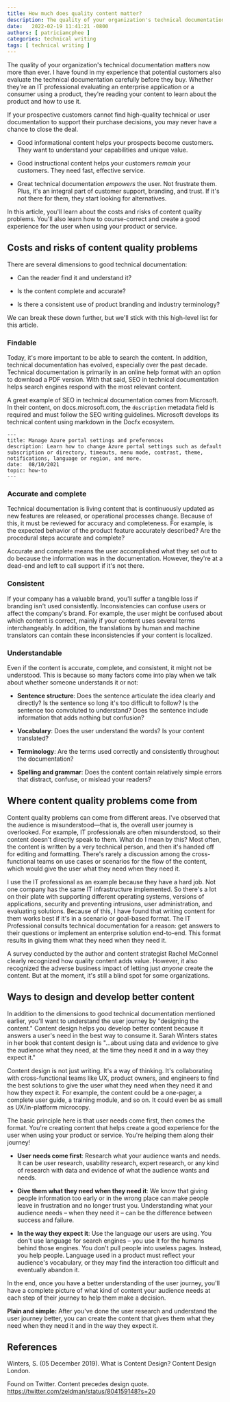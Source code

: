 ```yaml
---
title: How much does quality content matter?
description: The quality of your organization's technical documentation matters now more than ever. I have found in my experience that potential customers also evaluate the technical documentation carefully before they buy. Whether they're an IT professional evaluating an enterprise application or a consumer using a product, they're reading your content to learn about the product and how to use it.
date:   2022-02-19 11:41:21 -0800
authors: [ patriciamcphee ]
categories: technical writing
tags: [ technical writing ] 
---
```


The quality of your organization's technical documentation matters now more than ever. I have found in my experience that potential customers also evaluate the technical documentation carefully before they buy. Whether they're an IT professional evaluating an enterprise application or a consumer using a product, they're reading your content to learn about the product and how to use it. 

If your prospective customers cannot find high-quality technical or user documentation to support their purchase decisions, you may never have a chance to close the deal. 

<!--truncate-->

- Good informational content helps your prospects become customers. They want to understand your capabilities and unique value. 

- Good instructional content helps your customers *remain* your customers. They need fast, effective service. 

- Great technical documentation *empowers* the user. Not frustrate them. Plus, it's an integral part of customer support, branding, and trust. If it's not there for them, they start looking for alternatives.

In this article, you'll learn about the costs and risks of content quality problems. You'll also learn how to course-correct and create a good experience for the user when using your product or service.  


## Costs and risks of content quality problems

There are several dimensions to good technical documentation:

- Can the reader find it and understand it?

- Is the content complete and accurate?

- Is there a consistent use of product branding and industry terminology? 

We can break these down further, but we'll stick with this high-level list for this article. 

### Findable
Today, it's more important to be able to search the content. In addition, technical documentation has evolved, especially over the past decade. Technical documentation is primarily in an online help format with an option to download a PDF version. With that said, SEO in technical documentation helps search engines respond with the most relevant content.

A great example of SEO in technical documentation comes from Microsoft. In their content, on docs.microsoft.com, the `description` metadata field is required and must follow the SEO writing guidelines. Microsoft develops its technical content using markdown in the Docfx ecosystem.

```text
---
title: Manage Azure portal settings and preferences
description: Learn how to change Azure portal settings such as default subscription or directory, timeouts, menu mode, contrast, theme, notifications, language or region, and more.
date:  08/10/2021 
topic: how-to
---
```

### Accurate and complete
Technical documentation is living content that is continuously updated as new features are released, or operational processes change. Because of this, it must be reviewed for accuracy and completeness. For example, is the expected behavior of the product feature accurately described? Are the procedural steps accurate and complete? 

Accurate and complete means the user accomplished what they set out to do because the information was in the documentation. However, they're at a dead-end and left to call support if it's not there. 

### Consistent
If your company has a valuable brand, you'll suffer a tangible loss if branding isn't used consistently. Inconsistencies can confuse users or affect the company's brand. For example, the user might be confused about which content is correct, mainly if your content uses several terms interchangeably. In addition, the translations by human and machine translators can contain these inconsistencies if your content is localized.       

### Understandable
Even if the content is accurate, complete, and consistent, it might not be understood. This is because so many factors come into play when we talk about whether someone understands it or not:

- **Sentence structure**: Does the sentence articulate the idea clearly and directly? Is the sentence so long it's too difficult to follow? Is the sentence too convoluted to understand? Does the sentence include information that adds nothing but confusion?

-  **Vocabulary**: Does the user understand the words? Is your content translated?

- **Terminology**: Are the terms used correctly and consistently throughout the documentation? 

- **Spelling and grammar**: Does the content contain relatively simple errors that distract, confuse, or mislead your readers?

## Where content quality problems come from
Content quality problems can come from different areas. I've observed that the audience is misunderstood—that is, the overall user journey is overlooked. For example, IT professionals are often misunderstood, so their content doesn't directly speak to them. What do I mean by this? Most often, the content is written by a very technical person, and then it's handed off for editing and formatting. There's rarely a discussion among the cross-functional teams on use cases or scenarios for the flow of the content, which would give the user what they need when they need it.  

I use the IT professional as an example because they have a hard job. Not one company has the same IT infrastructure implemented. So there's a lot on their plate with supporting different operating systems, versions of applications, security and preventing intrusions, user administration, and evaluating solutions. Because of this, I have found that writing content for them works best if it's in a scenario or goal-based format. The IT Professional consults technical documentation for a reason: get answers to their questions or implement an enterprise solution end-to-end. This format results in giving them what they need when they need it.

A survey conducted by the author and content strategist Rachel McConnel clearly recognized how quality content adds value. However, it also recognized the adverse business impact of letting just *anyone* create the content. But at the moment, it's still a blind spot for some organizations. 

## Ways to design and develop better content 
In addition to the dimensions to good technical documentation mentioned earlier, you'll want to understand the user journey by "designing the content." Content design helps you develop better content because it answers a user's need in the best way to consume it. Sarah Winters states in her book that content design is "…about using data and evidence to give the audience what they need, at the time they need it and in a way they expect it." 

Content design is not just writing. It's a way of thinking. It's collaborating with cross-functional teams like UX, product owners, and engineers to find the best solutions to give the user what they need when they need it and how they expect it. For example, the content could be a one-pager, a complete user guide, a training module, and so on. It could even be as small as UX/in-platform microcopy.

The basic principle here is that user needs come first, then comes the format. You're creating content that helps create a good experience for the user when using your product or service. You're helping them along their journey!

- **User needs come first**:  Research what your audience wants and needs. It can be user research, usability research, expert research, or any kind of research with data and evidence of what the audience wants and needs.

- **Give them what they need when they need it**: We know that giving people information too early or in the wrong place can make people leave in frustration and no longer trust you. Understanding what your audience needs – when they need it – can be the difference between success and failure.

- **In the way they expect it**: Use the language our users are using. You don't use language for search engines – you use it for the humans behind those engines. You don't pull people into useless pages. Instead, you help people. Language used in a product must reflect your audience's vocabulary, or they may find the interaction too difficult and eventually abandon it.


In the end, once you have a better understanding of the user journey, you'll have a complete picture of what kind of content your audience needs at each step of their journey to help them make a decision. 

**Plain and simple:** After you've done the user research and understand the user journey better, you can create the content that gives them what they need when they need it and in the way they expect it.

## References
Winters, S. (05 December 2019). What is Content Design? Content Design London.

Found on Twitter. Content precedes design quote. https://twitter.com/zeldman/status/804159148?s=20



